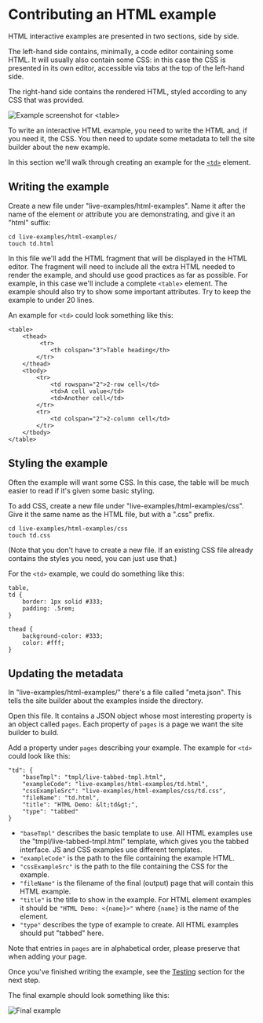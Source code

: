 # Contributing an HTML example

HTML interactive examples are presented in two sections, side by side.

The left-hand side contains, minimally, a code editor containing some HTML. It will usually also contain some CSS: in this case the CSS is presented in its own editor, accessible via tabs at the top of the left-hand side.

The right-hand side contains the rendered HTML, styled according to any CSS that was provided.

![Example screenshot for `<table>`](https://screenshotscdn.firefoxusercontent.com/images/fff1dc63-ad6c-4a97-b20a-52b605e7994c.png)

To write an interactive HTML example, you need to write the HTML and, if you need it, the CSS. You then need to update some metadata to tell the site builder about the new example.

In this section we'll walk through creating an example for the  [`<td>`](https://developer.mozilla.org/en-US/docs/Web/HTML/Element/td) element.

## Writing the example

Create a new file under "live-examples/html-examples". Name it after the name of the element or attribute you are demonstrating, and give it an "html" suffix:

```
cd live-examples/html-examples/
touch td.html
```

In this file we'll add the HTML fragment that will be displayed in the HTML editor. The fragment will need to include all the extra HTML needed to render the example, and should use good practices as far as possible. For example, in this case we'll include a complete `<table>` element. The example should also try to show some important attributes. Try to keep the example to under 20 lines.

An example for `<td>` could look something like this:

```
<table>
    <thead>
         <tr>
            <th colspan="3">Table heading</th>
        </tr>
    </thead>
    <tbody>
        <tr>
            <td rowspan="2">2-row cell</td>
            <td>A cell value</td>
            <td>Another cell</td>
        </tr>
        <tr>
            <td colspan="2">2-column cell</td>
        </tr>
    </tbody>
</table>
```

## Styling the example

Often the example will want some CSS. In this case, the table will be much easier to read if it's given some basic styling.

To add CSS, create a new file under "live-examples/html-examples/css". Give it the same name as the HTML file, but with a ".css" prefix.

```
cd live-examples/html-examples/css
touch td.css
```

(Note that you don't have to create a new file. If an existing CSS file already contains the styles you need, you can just use that.)

For the `<td>` example, we could do something like this:

```
table,
td {
    border: 1px solid #333;
    padding: .5rem;
}

thead {
    background-color: #333;
    color: #fff;
}
```

## Updating the metadata

In "live-examples/html-examples/" there's a file called "meta.json". This tells the site builder about the examples inside the directory.

Open this file. It contains a JSON object whose most interesting property is an object called `pages`. Each property of `pages` is a page we want the site builder to build.

Add a property under `pages` describing your example. The example for `<td>` could look like this:

```
"td": {
    "baseTmpl": "tmpl/live-tabbed-tmpl.html",
    "exampleCode": "live-examples/html-examples/td.html",
    "cssExampleSrc": "live-examples/html-examples/css/td.css",
    "fileName": "td.html",
    "title": "HTML Demo: &lt;td&gt;",
    "type": "tabbed"
}
```

* `"baseTmpl"` describes the basic template to use. All HTML examples use the "tmpl/live-tabbed-tmpl.html" template, which gives you the tabbed interface. JS and CSS examples use different templates.
* `"exampleCode"` is the path to the file containing the example HTML.
* `"cssExampleSrc"` is the path to the file containing the CSS for the example.
* `"fileName"` is the filename of the final (output) page that will contain this HTML example.
* `"title"` is the title to show in the example. For HTML element examples it should be `"HTML Demo: <{name}>"` where `{name}` is the name of the element.
* `"type"` describes the type of example to create. All HTML examples should put "tabbed" here.

Note that entries in `pages` are in alphabetical order, please preserve that when adding your page.

Once you've finished writing the example, see the [Testing](CONTRIBUTING.md#testing) section for the next step.

The final example should look something like this:

![Final example](https://screenshotscdn.firefoxusercontent.com/images/9e834e75-98a7-4c57-be32-455138aa8c69.png)
